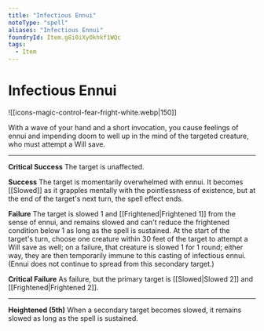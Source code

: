 ```yaml
---
title: "Infectious Ennui"
noteType: "spell"
aliases: "Infectious Ennui"
foundryId: Item.g8i0iXyOkhkf1WQc
tags:
  - Item
---
```


# Infectious Ennui
![[icons-magic-control-fear-fright-white.webp|150]]

With a wave of your hand and a short invocation, you cause feelings of ennui and impending doom to well up in the mind of the targeted creature, who must attempt a Will save.

* * *

**Critical Success** The target is unaffected.

**Success** The target is momentarily overwhelmed with ennui. It becomes [[Slowed]] as it grapples mentally with the pointlessness of existence, but at the end of the target's next turn, the spell effect ends.

**Failure** The target is slowed 1 and [[Frightened|Frightened 1]] from the sense of ennui, and remains slowed and can't reduce the frightened condition below 1 as long as the spell is sustained. At the start of the target's turn, choose one creature within 30 feet of the target to attempt a Will save as well; on a failure, that creature is slowed 1 for 1 round; either way, they are then temporarily immune to this casting of infectious ennui. (Ennui does not continue to spread from this secondary target.)

**Critical Failure** As failure, but the primary target is [[Slowed|Slowed 2]] and [[Frightened|Frightened 2]].

* * *

**Heightened (5th)** When a secondary target becomes slowed, it remains slowed as long as the spell is sustained.
